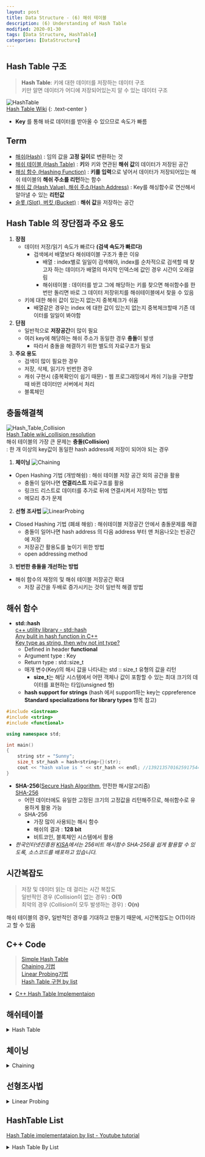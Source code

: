 ```yaml
---
layout: post
title: Data Structure - (6) 해쉬 테이블
description: (6) Understanding of Hash Table
modified: 2020-01-30
tags: [Data Structure, HashTable]
categories: [DataStructure]
---
```


## Hash Table 구조  
> **Hash Table**: 키에 대한 데이터를 저장하는 데이터 구조  
> 키만 알면 데이터가 어디에 저장되어있는지 알 수 있는 데이터 구조  

![HashTable](https://upload.wikimedia.org/wikipedia/commons/thumb/7/7d/Hash_table_3_1_1_0_1_0_0_SP.svg/1280px-Hash_table_3_1_1_0_1_0_0_SP.svg.png)  
[Hash Table Wiki](https://en.wikipedia.org/wiki/Hash_table) {: .text-center }    

* **Key** 를 통해 바로 데이터를 받아올 수 있으므로 속도가 빠름 

## Term   
* <u>해쉬(Hash)</u> : 임의 값을 **고정 길이**로 변환하는 것
* <u>해쉬 테이블 (Hash Table)</u> : **키**와 키와 연관된 **해쉬 값**의 데이터가 저장된 공간  
* <u>해싱 함수 (Hashing Function)</u> : **키를 입력**으로 넣어서 데이터가 저장되어있는 해쉬 테이블의 **해쉬 주소를 리턴**하는 함수  
* <u>해쉬 값 (Hash Value), 해쉬 주소(Hash Address)</u> : Key를 해싱함수로 연산해서 알아낼 수 있는 **리턴값**   
* <u>슬롯 (Slot), 버킷 (Bucket)</u> : **해쉬 값**을 저장하는 공간   

## Hash Table 의 장단점과 주요 용도
1. **장점**  
	* 데이터 저장/읽기 속도가 빠르다 **(검색 속도가 빠르다)**  
		* 검색에서 배열보다 해쉬테이블 구조가 좋은 이유
			* 배열 : index별로 일일이 검색해야, index를 순차적으로 검색할 때 찾고자 하는 데이터가 배열의 마지막 인덱스에 값인 경우 시간이 오래걸림  
			* 해쉬테이블 : 데이터를 받고 그에 해당하는 키를 찾으면 해쉬함수를 한번만 돌리면 바로 그 데이터 저장위치를 해쉬테이블에서 찾을 수 있음  
	* 키에 대한 해쉬 값이 있는지 없는지 중복체크가 쉬움   
		* 배열같은 경우는 index 에 대한 값이 있는지 없는지 중복체크할때 기존 데이터를 일일이 봐야함    		
2. **단점**  
	* 일반적으로 **저장공간**이 많이 필요  
	* 여러 key에 해당하는 해쉬 주소가 동일한 경우 **충돌**이 발생
		* 따라서 충돌을 해결하기 위한 별도의 자료구조가 필요  
3. **주요 용도**    
	* 검색이 많이 필요한 경우  
	* 저장, 삭제, 읽기가 빈번한 경우  
	* 캐쉬 구현시 (중복확인이 쉽기 때문) - 웹 프로그래밍에서 캐쉬 기능을 구현할 때 바뀐 데이터만 서버에서 처리  
	* 블록체인  

## 충돌해결책
![Hash_Table_Collision](https://upload.wikimedia.org/wikipedia/commons/thumb/d/d0/Hash_table_5_0_1_1_1_1_1_LL.svg/1280px-Hash_table_5_0_1_1_1_1_1_LL.svg.png)  
[Hash Table wiki_collision resolution](https://en.wikipedia.org/wiki/Hash_table#Collision_resolution)   
해쉬 테이블의 가장 큰 문제는 **충돌(Collision)**  
: 한 개 이상의 key값이 동일한 hash address에 저장이 되어야 되는 경우  

1. **체이닝**
![Chaining](https://upload.wikimedia.org/wikipedia/commons/thumb/5/5a/Hash_table_5_0_1_1_1_1_0_LL.svg/1920px-Hash_table_5_0_1_1_1_1_0_LL.svg.png)  
* Open Hashing 기법 (개방해슁) : 해쉬 테이블 저장 공간 외의 공간을 활용  
	* 충돌이 일어나면 **연결리스트** 자료구조를 활용  
	* 링크드 리스트로 데이터를 추가로 뒤에 연결시켜서 저장하는 방법  	
	* 메모리 추가 문제
2. **선형 조사법**
![LinearProbing](https://upload.wikimedia.org/wikipedia/commons/thumb/b/bf/Hash_table_5_0_1_1_1_1_0_SP.svg/1024px-Hash_table_5_0_1_1_1_1_0_SP.svg.png)  
* Closed Hashing 기법 (폐쇄 해슁) : 해쉬테이블 저장공간 안에서 충돌문제를 해결  
	* 충돌이 일어나면 hash address 의 다음 address 부터 맨 처음나오는 빈공간에 저장  
	* 저장공간 활용도를 높이기 위한 방법  
	* open addressing method
3. **빈번한 충돌을 개선하는 방법**  
* 해쉬 함수의 재정의 및 해쉬 테이블 저장공간 확대  
	* 저장 공간을 두배로 증가시키는 것이 일반적 해결 방법  

## 해쉬 함수
* **std::hash**  
[c++ utility library - std::hash](https://en.cppreference.com/w/cpp/utility/hash)  
[Any bulit in hash function in C++](https://stackoverflow.com/questions/6200483/any-built-in-hash-method-in-c)  
[Key type as string, then why not int type?](https://stackoverflow.com/questions/38304877/why-stdhashint-seems-to-be-identity-function)  
	* Defined in header **functional**  
	* Argument type : Key  
	* Return type : std::size_t  
	* 매개 변수(Key)의 해시 값을 나타내는 std :: size_t 유형의 값을 리턴  
		* **size_t**는 해당 시스템에서 어떤 객체나 값이 포함할 수 있는 최대 크기의 데이터를 표현하는 타입(unsigned 형)  
	* **hash support for strings** (hash 에서 support하는 key는 cppreference **Standard specializations for library types** 항목 참고)  
	
```c++
#include <iostream>
#include <string>
#include <functional>

using namespace std;

int main()
{
    string str = "Sunny";
    size_t str_hash = hash<string>{}(str);
    cout << "hash value is " << str_hash << endl; //1392135701625917544
}
```

* **SHA-256**(<u>Secure Hash Algorithm</u>, 안전한 해시알고리즘)  
[SHA-256](http://www.zedwood.com/article/cpp-sha256-function) 
	* 어떤 데이터에도 유일한 고정된 크기의 고정값을 리턴해주므로, 해쉬함수로 유용하게 활용 가능  
	* SHA-256  
		* 가장 많이 사용되는 해시 함수  
		* 해쉬의 결과 : **128 bit**  
		* 비트코인, 블록체인 시스템에서 활용  
* *한국인터넷진흥원 [KISA](https://seed.kisa.or.kr/kisa/Board/21/detailView.do)에서는 256비트 해시함수 SHA-256을 쉽게 활용할 수 있도록, 소스코드를 배포하고 있습니다.*


## 시간복잡도  
> 저장 및 데이터 읽는 데 걸리는 시간 복잡도  
> 일반적인 경우 (Collision이 없는 경우) :  **O(1)**  
> 최악의 경우 (Collision이 모두 발생하는 경우) : **O(n)**  

해쉬 테이블의 경우, 일반적인 경우를 기대하고 만들기 때문에, 시간복잡도는 O(1)이라고 할 수 있음  

<!--!!!-->
## C++ Code  
> [Simple Hash Table](#해쉬테이블)  
> [Chaining 기법](#체이닝)  
> [Linear Probing기법](#선형조사법)  
> [Hash Table 구현 by list](#HashTable-List)  

*  [C++ Hash Table Implementaion](http://www.algolist.net/Data_structures/Hash_table)  

<!--http://www.algolist.net/Data_structures/Hash_table/Simple_example-->
## 해쉬테이블  

<details><summary>Hash Table</summary>
<p>

```c++
constexpr int TABLE_SIZE = 128; 

class HashBucket
{
private:
	int key;
	int hashValue;
public:
	HashBucket(int key, int hashValue)
	{
		this->key = key;
		this->hashValue = hashValue;
	}
	int getKey()
	{
		return key;
	}
	int getHashValue()
	{
		return hashValue;
	}
};

class HashTable
{
private:
	HashBucket **table;
public:
	HashTable()
	{
		table = new HashBucket*[TABLE_SIZE];
		for(int i = 0; i < TABLE_SIZE ; ++i)
		{
			table[i] = nullptr;
		}
	}
	
	int get (int key)
	{
		int hash = (key % TABLE_SIZE);
		while(table[hash] != nullptr && table[hash]->getKey() != key)
		{
			hash = (hash+1) % TABLE_SIZE;
		}
		if(table[hash] == nullptr)
			return -1;
		else 
			return table[hash]->getHashValue();
	}
	void put (int key, int value)
	{
		int hash = (key % TABLE_SIZE);
		while(table[hash] != nullptr && table[hash]->getKey() != key)
		{
			hash = (hash+1) % TABLE_SIZE;
		}
		if(table[hash] != nullptr)
			delete table[hash];
		else 
			table[hash] = new HashBucket(key, value);
	}
	
	~HashTable()
	{
		for(int i = 0; i < TABLE_SIZE; ++i)
			if(table[i] != nullptr)
				delete table[i];
		
		delete[] table;
		
	}
};
``` 

</p>
</details> 
 

<!--http://www.algolist.net/Data_structures/Hash_table/Chaining-->
## 체이닝

<details><summary>Chaining</summary>
<p>

```c++
#include<iostream>

constexpr int TABLE_SIZE = 128; 

class LinkedHashBucket
{
private:
	int key;
	int hashValue;
	LinkedHashBucket * next;
public:
	LinkedHashBucket(int key, int hashValue)
	{
		this->key = key;
		this->hashValue = hashValue;
		this->next = nullptr;
	}
	int getKey()
	{
		return key;
	}
	int getHashValue()
	{
		return hashValue;
	}
	void setHashValue(int value)
	{
		this->hashValue = value;
	}
	LinkedHashBucket *getNext()
	{
		return next;
	}
	void setNext(LinkedHashBucket *next)
	{
		this->next = next;
	}
};

class HashTable
{
private:
	LinkedHashBucket **table;
public:
	HashTable()
	{
		table = new LinkedHashBucket*[TABLE_SIZE];
		for(int i = 0; i < TABLE_SIZE ; ++i)
		{
			table[i] = nullptr;
		}
	}
	
	int get (int key)
	{
		int hash = (key % TABLE_SIZE);
		if(table[hash] == nullptr)
			return -1;
		else 
		{
			LinkedHashBucket * bucket = table[hash];
			while(bucket != nullptr && bucket->getKey() != key)
				bucket = bucket->getNext();
			if(bucket == nullptr)
				return -1;
			else 
				return bucket->getHashValue();
		}
	}
	void put (int key, int value)
	{
		int hash = (key % TABLE_SIZE);
		if(table[hash] == nullptr)
			table[hash] = new LinkedHashBucket(key, value);
		else
		{
			LinkedHashBucket * bucket = table[hash];
			while(bucket -> getNext() != nullptr)
				bucket = bucket->getNext();
			if(bucket->getKey() == key)
				bucket->setHashValue(value);
 			else
 				bucket->setNext(new LinkedHashBucket(key, value));
		}
	}
	void remove(int key)
	{
		int hash = key%TABLE_SIZE;
		if(table[hash] != nullptr)
		{
			LinkedHashBucket *prevBucket = nullptr;
			LinkedHashBucket *bucket = table[hash];
			
			while(bucket->getNext() != nullptr && bucket->getKey() != key)
			{
				prevBucket = bucket;
				bucket = bucket->getNext();
			}
			if(bucket->getKey() == key)
			{
				if(prevBucket == nullptr)
				{
					LinkedHashBucket * nextBucket = bucket->getNext();
					delete bucket;
					table[hash] = nextBucket;
				}
				else
				{
					LinkedHashBucket * nextBucket = bucket->getNext();
					delete bucket;
					prevBucket->setNext(nextBucket);
				}
			}
		}
	}
	
	~HashTable()
	{
		for(int i = 0; i < TABLE_SIZE; ++i)
		{
			if(table[i] != nullptr)
			{
				LinkedHashBucket * prevBucket = nullptr;
				LinkedHashBucket * bucket = table[i];
				while(bucket != nullptr)
				{
					prevBucket = bucket;
					bucket = bucket->getNext();
					delete prevBucket;
				}
			}
			delete[] table;
		}
	}

};
``` 

</p>
</details> 

<!--http://www.algolist.net/Data_structures/Hash_table/Open_addressing-->
## 선형조사법  
 
<details><summary>Linear Probing</summary>
<p>

```c++
constexpr int TABLE_SIZE = 128; 

class HashBucket
{
private:
	int key;
	int hashValue;
public:
	HashBucket(int key, int hashValue)
	{
		this->key = key;
		this->hashValue = hashValue;
	}
	int getKey()
	{
		return key;
	}
	int getHashValue()
	{
		return hashValue;
	}
	void setHashValue(int value)
	{
		this->hashValue = value;
	}
};

class DeletedBucket : public HashBucket
{
private:
	static DeletedBucket *bucket;
	DeletedBucket() : HashBucket(-1,-1)
	{
	}
public:
	static DeletedBucket * getUniqueDeletedBucket()
	{
		if(bucket == nullptr)
			bucket = new DeletedBucket();
		return bucket;
	}
};

DeletedBucket * DeletedBucket::bucket = nullptr;

class HashTable
{
private:
	HashBucket **table;
public:
	HashTable()
	{
		table = new HashBucket*[TABLE_SIZE];
		for(int i = 0; i < TABLE_SIZE ; ++i)
		{
			table[i] = nullptr;
		}
	}
	int get(int key)
	{
		int hash = (key% TABLE_SIZE);
		int initialHash = -1;
		while(hash != initialHash && table[hash] == DeletedBucket::getUniqueDeletedBucket() ||
			table[hash] != nullptr && table[hash]->getKey() != key)
		{
			if(initialHash == -1)
				initialHash = hash;
			hash = (hash+1) % TABLE_SIZE;
		}
		if(table[hash] == nullptr || hash == initialHash)
			return -1;
		else
			return table[hash]->getHashValue();
	}
	void put(int key, int value)
	{
		int hash = (key% TABLE_SIZE);
		int initialHash = -1;
		int indexOfDeletedBucket = -1;
		while(hash != initialHash && table[hash] == DeletedBucket::getUniqueDeletedBucket() ||
			table[hash] != nullptr && table[hash]->getKey() != key)
		{
			if(initialHash == -1)
				initialHash = hash;
			if(table[hash] == DeletedBucket::getUniqueDeletedBucket())
				indexOfDeletedBucket = hash;
			hash = (hash+1) % TABLE_SIZE;
		}
		if(table[hash] == nullptr || hash == initialHash && indexOfDeletedBucket != -1)
			table[indexOfDeletedBucket] = new HashBucket(key, value);
		else if(initialHash != hash)
			if(table[hash] != DeletedBucket::getUniqueDeletedBucket() &&
				table[hash] != nullptr && table[hash]->getKey() == key)
					table[hash]->setHashValue(value);
			else
			 		table[hash] = new HashBucket(key, value);
	}
	void remove(int key)
	{
		int hash = key% TABLE_SIZE;
		int initialHash = -1;
		while(hash != initialHash && table[hash] == DeletedBucket::getUniqueDeletedBucket() ||
			table[hash] != nullptr && table[hash]->getKey() != key)
		{
			if(initialHash == -1)
				initialHash = hash;
			hash = (hash+1) % TABLE_SIZE;
		}
		if(hash!= initialHash && table[hash] != nullptr)
		{
			delete table[hash];
			table[hash] = DeletedBucket::getUniqueDeletedBucket();
		}
		
	}
	~HashTable()
	{
		for (int i = 0; i < TABLE_SIZE ; ++i)
		{
			if(table[i] != nullptr && table[i] != DeletedBucket::getUniqueDeletedBucket())
				delete table[i];
		}
		delete[] table;
	}
};
``` 

</p>
</details>  

## HashTable List
[Hash Table implementataion by list - Youtube tutorial](https://www.youtube.com/watch?v=2_3fR-k-LzI&t=35s)  

<details><summary>Hash Table By List </summary>
<p>

```c++
#include<iostream>
#include<list> //해쉬 테이블 구현을 위해 linked list활용
#include<cstring> // string c++ header
				//key will be string type, value will be integer type	 
using namespace std;

//HashTable to implement - phone book

class HashTable
{
private:
	static const int hashGroups = 10; //  10개의 list  
	list<pair<int, string>> hash_table[hashGroups]; //key (int), hash_value (string)
public:
	bool isEmpty() const;
	int hashFunction(int key);
	void insertData(int key, string value);
	void removeData(int key);
	string searchTable(int key);
	void printTable();
};

bool HashTable::isEmpty() const//해쉬테이블이 비어있는지 체크 
{
	// 내가 선언한 table 은 list 객체를 가지고 있는 해쉬테이블배열이다
	// 각각의 list객체는 pair를 가지고 있다. 
	int sum = 0;
	for (int i = 0; i <hashGroups; ++i)
	{
		sum += hash_table[i].size();
	} 
	if(!sum)
	{
		return true;
	}
	return false;
}
int HashTable::hashFunction(int key)
{
	return key % hashGroups;
}

void HashTable::insertData(int key, string value)
{
	int hashValue = hashFunction(key);
	auto& slot = hash_table[hashValue];
	auto iter = begin(slot);
	bool keyExists = false;
	for(; iter != end(slot); ++iter)
	{
		if(iter->first == key)
		{
			keyExists = true;
			iter->second = value;
			cout << "[Warning] : Key exitsts, Value replaced" <<endl;
			break;
		}
	}
	if(!keyExists)
	{
		slot.emplace_back(key, value);
	}
	
	return;
}

void HashTable::removeData(int key)
{
	int hashValue = hashFunction(key);
	auto& slot = hash_table[hashValue];
	auto iter = begin(slot);
	bool keyExists = false;
	for(; iter != end(slot); ++iter)
	{
		if(iter->first == key)
		{
			keyExists = true;
			iter = slot.erase(iter);
			cout << "[Info] : Data removed" <<endl;
			break;
		}
	}
	
	if(!keyExists)
	{
		cout << "[Waning] : Key not found. Pair not removed" <<endl;
	}
}

string HashTable::searchTable(int key)
{
	
}

void HashTable::printTable()
{
	for(int i = 0; i < hashGroups; ++i)
	{
		if(hash_table[i].size() == 0)
		continue;
		
		auto iter = hash_table[i].begin();
		for(; iter != hash_table[i].end(); ++iter)
		{
			cout << "Key : " << iter->first << ", Value : " << iter->second << endl;
		}
	}
	return;
}

int main()
{
	HashTable HT;
	if(HT.isEmpty())
	{
		cout << "Hash Table is Empty" <<endl; 
	}
	
	HT.insertData(905, "Jim");
	HT.insertData(702, "Andy");
	HT.insertData(234, "Kylie");
	HT.insertData(406, "Tom");
	HT.insertData(289, "Sally");
	HT.insertData(289, "Judy");
	
	HT.printTable();
	
	HT.removeData(905);
	HT.printTable();
	
	return 0;
}
``` 

</p>
</details>  









